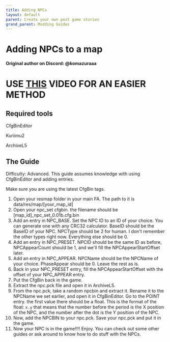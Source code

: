```yaml
---
title: Adding NPCs
layout: default
parent: Create your own post game stories
grand_parent: Modding Guides
---
```


# Adding NPCs to a map
**Original author on Discord: @komazuraaa**

# USE [THIS](https://www.youtube.com/watch?v=xdx-1BuuGpQ) VIDEO FOR AN EASIER METHOD
## Required tools
CfgBinEditor

Kuriimu2

ArchiveL5
## The Guide

Difficulty: Advanced. This guide assumes knowledge with using CfgBinEditor and adding entries.

Make sure you are using the latest CfgBin tags.

1. Open your resmap folder in your main FA. The path to it is data/res/map/[your_map_id]
2. Open your npc_set cfgbin. the filename should be [map_id]_npc_set_0.01b.cfg.bin
3. Add an entry in NPC_BASE. Set the NPC ID to an ID of your choice. You can generate one with any CRC32 calculator. BaseID should be the BaseID of your NPC. NPCType should be 2 for human. I don't remember the other types right now. Everything else should be 0.
4. Add an entry in NPC_PRESET. NPCID should be the same ID as before, NPCAppearCount should be 1, and we'll fill the NPCAppearStartOffset later.
5. Add an entry in NPC_APPEAR. NPCName should be the NPCName of your choice.  PhaseAppear should be 0. Leave the rest as is.
6. Back in your NPC_PRESET entry, fill the NPCAppearStartOffset with the offset of your NPC_APPEAR entry.
7. Put the CfgBin back in the game.
8. Extract the npc.pck file and open it in ArchiveL5.
9. From the npc.pck, take a random npcbin and extract it. Rename it to the NPCName we set earlier, and open it in CfgBinEditor. Go to the POINT entry. the first value there should be a float. This is the format of the float:
`x.y`
that means that the number before the period is the X position of the NPC, and the number after the dot is the Y position of the NPC.
10. Now, add the NPCBIN to your npc.pck. Save your npc.pck and put it in the game.
11. Now your NPC is in the game!!!! Enjoy. You can check out some other guides or ask around to know how to do stuff with the NPCs.
